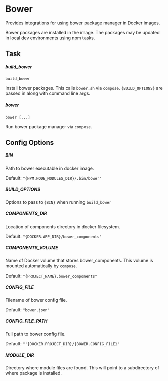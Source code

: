# Bower

Provides integrations for using bower package manager in Docker images. 

Bower packages are installed in the image. The packages may be updated in local
dev environments using npm tasks.

## Task

##### build_bower
`build_bower`

Install bower packages. This calls `bower.sh` via `compose`. `{BUILD_OPTIONS}` 
are passed in along with command line args.

##### bower
`bower [...]`

Run bower package manager via `compose`.


## Config Options
##### BIN
Path to bower executable in docker image.

Default: `"{NPM.NODE_MODULES_DIR}/.bin/bower"`


##### BUILD_OPTIONS
Options to pass to `{BIN}` when running `build_bower`


##### COMPONENTS_DIR
Location of components directory in docker filesystem. 

Default: `"{DOCKER.APP_DIR}/bower_components"`


##### COMPONENTS_VOLUME
Name of Docker volume that stores bower_components. This volume is mounted 
automatically by `compose`.

Default: `"{PROJECT_NAME}.bower_components"`


##### CONFIG_FILE
Filename of bower config file.

Default: `"bower.json"`


##### CONFIG_FILE_PATH
Full path to bower config file.

Default: `"'{DOCKER.PROJECT_DIR}/{BOWER.CONFIG_FILE}"`


##### MODULE_DIR
Directory where module files are found. This will point to a subdirectory of 
where package is installed. 

